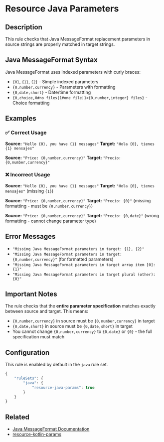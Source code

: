 # Resource Java Parameters

## Description

This rule checks that Java MessageFormat replacement parameters in source strings are properly matched in target strings.

## Java MessageFormat Syntax

Java MessageFormat uses indexed parameters with curly braces:

- `{0}`, `{1}`, `{2}` - Simple indexed parameters
- `{0,number,currency}` - Parameters with formatting
- `{0,date,short}` - Date/time formatting
- `{0,choice,0#no files|1#one file|1<{0,number,integer} files}` - Choice formatting

## Examples

### ✅ Correct Usage

**Source:** `"Hello {0}, you have {1} messages"`
**Target:** `"Hola {0}, tienes {1} mensajes"`

**Source:** `"Price: {0,number,currency}"`
**Target:** `"Precio: {0,number,currency}"`

### ❌ Incorrect Usage

**Source:** `"Hello {0}, you have {1} messages"`
**Target:** `"Hola {0}, tienes mensajes"` (missing `{1}`)

**Source:** `"Price: {0,number,currency}"`
**Target:** `"Precio: {0}"` (missing formatting - must be `{0,number,currency}`)

**Source:** `"Price: {0,number,currency}"`
**Target:** `"Precio: {0,date}"` (wrong formatting - cannot change parameter type)

## Error Messages

- `"Missing Java MessageFormat parameters in target: {1}, {2}"`
- `"Missing Java MessageFormat parameters in target: {0,number,currency}"` (for formatted parameters)
- `"Missing Java MessageFormat parameters in target array item [0]: {1}"`
- `"Missing Java MessageFormat parameters in target plural (other): {0}"`

## Important Notes

The rule checks that the **entire parameter specification** matches exactly between source and target. This means:

- `{0,number,currency}` in source must be `{0,number,currency}` in target
- `{0,date,short}` in source must be `{0,date,short}` in target  
- You cannot change `{0,number,currency}` to `{0,date}` or `{0}` - the full specification must match

## Configuration

This rule is enabled by default in the `java` rule set.

```javascript
{
    "ruleSets": {
        "java": {
            "resource-java-params": true
        }
    }
}
```

## Related

- [Java MessageFormat Documentation](https://docs.oracle.com/en/java/javase/11/docs/api/java.base/java/text/MessageFormat.html)
- [resource-kotlin-params](./resource-kotlin-params.md) 